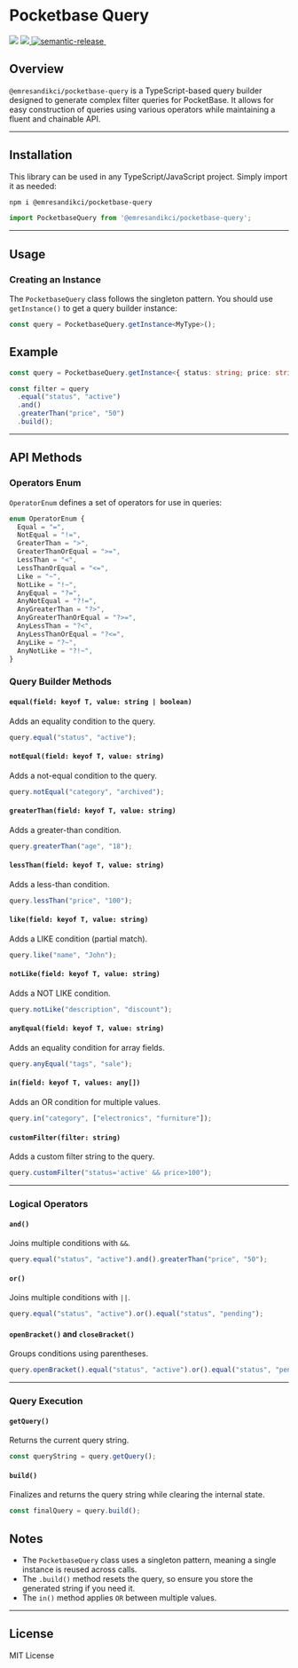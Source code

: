 # Pocketbase Query

<a><img src="https://img.shields.io/npm/v/@emresandikci/pocketbase-query?color=birgtgreen"></a> <a><img src="https://img.shields.io/npm/l/@emresandikci/pocketbase-query"></a><a href="#badge">
    <img alt="semantic-release" src="https://img.shields.io/badge/%20%20%F0%9F%93%A6%F0%9F%9A%80-semantic--release-e10079.svg">
  </a>
<a href="https://twitter.com/emresand1kc1" target="\_parent">
  <img alt="" src="https://img.shields.io/twitter/follow/emresandikci.svg?style=social&label=Follow" />
</a>

## Overview

`@emresandikci/pocketbase-query` is a TypeScript-based query builder designed to generate complex filter queries for PocketBase. It allows for easy construction of queries using various operators while maintaining a fluent and chainable API.

---

## Installation

This library can be used in any TypeScript/JavaScript project. Simply import it as needed:

```bash
npm i @emresandikci/pocketbase-query
```

```typescript
import PocketbaseQuery from '@emresandikci/pocketbase-query';
```

---

## Usage

### Creating an Instance

The `PocketbaseQuery` class follows the singleton pattern. You should use `getInstance()` to get a query builder instance:


```typescript
const query = PocketbaseQuery.getInstance<MyType>();
```

## Example

```typescript
const query = PocketbaseQuery.getInstance<{ status: string; price: string }>();

const filter = query
  .equal("status", "active")
  .and()
  .greaterThan("price", "50")
  .build();

```

---

## API Methods

### Operators Enum

`OperatorEnum` defines a set of operators for use in queries:

```typescript
enum OperatorEnum {
  Equal = "=",
  NotEqual = "!=",
  GreaterThan = ">",
  GreaterThanOrEqual = ">=",
  LessThan = "<",
  LessThanOrEqual = "<=",
  Like = "~",
  NotLike = "!~",
  AnyEqual = "?=",
  AnyNotEqual = "?!=",
  AnyGreaterThan = "?>",
  AnyGreaterThanOrEqual = "?>=",
  AnyLessThan = "?<",
  AnyLessThanOrEqual = "?<=",
  AnyLike = "?~",
  AnyNotLike = "?!~",
}
```

### Query Builder Methods

#### `equal(field: keyof T, value: string | boolean)`

Adds an equality condition to the query.

```typescript
query.equal("status", "active");
```

#### `notEqual(field: keyof T, value: string)`

Adds a not-equal condition to the query.

```typescript
query.notEqual("category", "archived");
```

#### `greaterThan(field: keyof T, value: string)`

Adds a greater-than condition.

```typescript
query.greaterThan("age", "18");
```

#### `lessThan(field: keyof T, value: string)`

Adds a less-than condition.

```typescript
query.lessThan("price", "100");
```

#### `like(field: keyof T, value: string)`

Adds a LIKE condition (partial match).

```typescript
query.like("name", "John");
```

#### `notLike(field: keyof T, value: string)`

Adds a NOT LIKE condition.

```typescript
query.notLike("description", "discount");
```

#### `anyEqual(field: keyof T, value: string)`

Adds an equality condition for array fields.

```typescript
query.anyEqual("tags", "sale");
```

#### `in(field: keyof T, values: any[])`

Adds an OR condition for multiple values.

```typescript
query.in("category", ["electronics", "furniture"]);
```

#### `customFilter(filter: string)`

Adds a custom filter string to the query.

```typescript
query.customFilter("status='active' && price>100");
```

---

### Logical Operators

#### `and()`

Joins multiple conditions with `&&`.

```typescript
query.equal("status", "active").and().greaterThan("price", "50");
```

#### `or()`

Joins multiple conditions with `||`.

```typescript
query.equal("status", "active").or().equal("status", "pending");
```

#### `openBracket()` and `closeBracket()`

Groups conditions using parentheses.

```typescript
query.openBracket().equal("status", "active").or().equal("status", "pending").closeBracket().and().greaterThan("price", "50");
```

---

### Query Execution

#### `getQuery()`

Returns the current query string.

```typescript
const queryString = query.getQuery();
```

#### `build()`

Finalizes and returns the query string while clearing the internal state.

```typescript
const finalQuery = query.build();
```


## Notes

- The `PocketbaseQuery` class uses a singleton pattern, meaning a single instance is reused across calls.
- The `.build()` method resets the query, so ensure you store the generated string if you need it.
- The `in()` method applies `OR` between multiple values.

---

## License

MIT License

